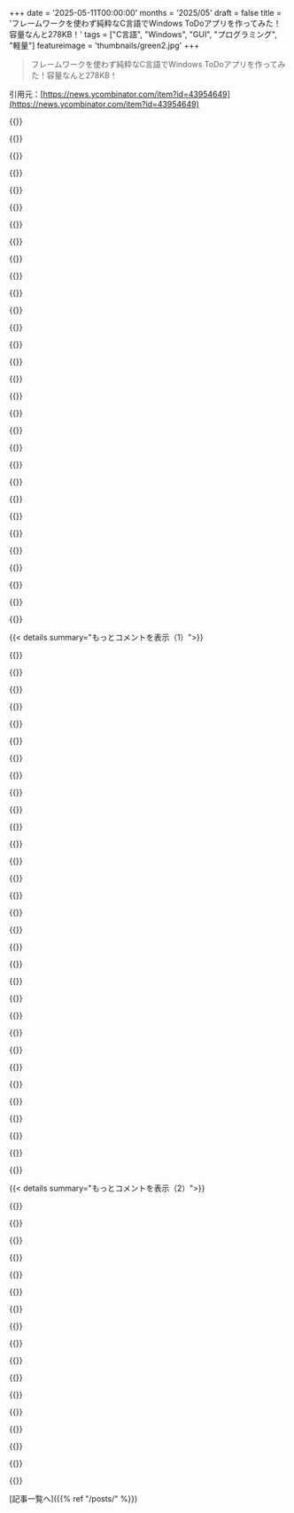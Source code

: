 +++
date = '2025-05-11T00:00:00'
months = '2025/05'
draft = false
title = 'フレームワークを使わず純粋なC言語でWindows ToDoアプリを作ってみた！容量なんと278KB！'
tags = ["C言語", "Windows", "GUI", "プログラミング", "軽量"]
featureimage = 'thumbnails/green2.jpg'
+++

> フレームワークを使わず純粋なC言語でWindows ToDoアプリを作ってみた！容量なんと278KB！

引用元：[https://news.ycombinator.com/item?id=43954649](https://news.ycombinator.com/item?id=43954649)




{{<matomeQuote body="Raymond Chenの話とか読むと、win32 GUIプログラミングって面白いんだよね。昔Petzoldの本でいっぱいGUIアプリ作ったのが楽しかった。strcpyとかsprintf使ってるみたいだけど、危ないから長さチェック付きの使った方がいいよ。Win32 APIにはC標準ライブラリの代わりがいっぱいあるから、サイズ減らしたいならZeroMemoryとかCopyMemoryとか使ってみたら？ 生Cは大変だけど最初学ぶには良いよ。WTLっていうC++のラッパーもあるから、GUIやりたいなら見てみて。" userName="masternight" createdAt="2025/05/11 22:27:27" color="#ff5733">}}




{{<matomeQuote body="少なくとも今どきは、strcpyじゃなくてstrncpy使わないと、みんな（AIとか）にずっと言われ続けることになるよ。zig使うとこういう落とし穴少ないんだけど、Cでも大丈夫。" userName="scripturial" createdAt="2025/05/11 22:35:49" color="">}}




{{<matomeQuote body="へー、で、もしstrncpy()使うなら、今度は僕が「strncpy()は間違った関数だよ」って講釈垂れることになるね。" userName="masternight" createdAt="2025/05/11 22:43:04" color="">}}




{{<matomeQuote body="strncpyは固定長の文字列フィールドがあるバイナリプロトコルで超完璧なんだ。パディングが必要なんだよね。読むときもstrnlenとかstrncpy使うんだよ。" userName="nly" createdAt="2025/05/11 23:05:54" color="">}}




{{<matomeQuote body="うん、それがstrncpy()の本来の使い方だよ。OPみたいな汎用プログラミングには向いてないね。バッファがいっぱいだとnull終端してくれないから問題になるし、余計なnullも書いちゃう。FreeBSDにはstrlcpy()、Windowsにはstrcpy_s()ってのがあるよ。OSのAPIはnull終端を期待してるから、読むときもnull終端前提で処理した方が安全でエラーも少ない。C++でstd::string使うとか、他の言語使えばいいんだよ。Cは文字列がひどいね。" userName="masternight" createdAt="2025/05/11 23:14:45" color="#ff5c5c">}}




{{<matomeQuote body="ZeroMemoryとかCopyMemoryが、既存のWindows C stdの関数の代わりに提供されてるのって、何のためにあるの？" userName="MortyWaves" createdAt="2025/05/11 23:55:52" color="">}}




{{<matomeQuote body="memset()とかCopyMemory()の代わりにZeroMemory()があるって話だけじゃなくて、fopen/fread/fcloseじゃなくてCreateFile/ReadFile/WriteFileとか使うべきって点にも同意だね。" userName="codebolt" createdAt="2025/05/12 06:37:29" color="">}}




{{<matomeQuote body="ほとんど同意だけど、win32 GUIプログラミング（この記事みたいの）は正直痛いよね。MFCでもちょっとマシになったくらい。BorlandのDelphiみたいなC++ライブラリの方が断然良かったな。CreateFileはファイルだけじゃなくて、他のものも開く最高のAPIなんだよね。懐かしいな。" userName="raverbashing" createdAt="2025/05/12 09:48:54" color="#785bff">}}




{{<matomeQuote body="stringって、最後の要素がNullのバイト配列だと思ってたんだけど？ どうやったらNull終端しないstringになるの？" userName="mrheosuper" createdAt="2025/05/12 06:19:10" color="">}}




{{<matomeQuote body="文字列がNULLで終わるかはプログラマ次第だよ。慣習だけど、最後のバイトを何にするかは自由。単なるバイトの配列なんだ。" userName="BenjiWiebe" createdAt="2025/05/12 13:13:54" color="">}}




{{<matomeQuote body="Cは書いてないけど、Pascalみたいな文字列ラッパーがなんで流行らないのかずっと気になってたんだ。先頭に長さ情報があって、互換性のためにNULL終端も付けるやつ。" userName="hkpack" createdAt="2025/05/12 11:20:08" color="">}}




{{<matomeQuote body="＞ Borlandの”Delphi like” C++ライブラリはすごい<br>ってあるけど、実際はDelphiのVCLそのものだったんだ。C++Builderに言語拡張があったのは、Delphiの機能と1:1で合わせるため。DelphiのユニットもC++で使えたし、Delphiのソースもコンパイルできたんだよ。" userName="int_19h" createdAt="2025/05/12 17:06:50" color="#ff33a1">}}




{{<matomeQuote body="WindowsはCに標準化したわけじゃないよ。最初はアセンブリやPascalで、後からC/C++。MicrosoftはCを他の言語と同等に見てて、UNIXみたいに特別扱いしてない。C標準ライブラリもOSじゃなくてコンパイラ付属だった。最近は変わってきてるけど、Windowsは他のOSと違って言語独立性を大事にしてるんだ。WinRTとか見るとわかるよ。" userName="mike_hearn" createdAt="2025/05/12 09:12:55" color="#45d325">}}




{{<matomeQuote body="そうそう、Object Windows Libraryから発展したんだよね。OWLも拡張があって、MFCよりずっと使いやすかった。過去形じゃなくて、今も製品は市場にあってリリースも頻繁だよ。昔ほどじゃないけどね。" userName="pjmlp" createdAt="2025/05/13 07:51:45" color="#ff5733">}}




{{<matomeQuote body="＞ fopen/fread/fcloseを使ってる<br>ToDoリストだよ、ネットワークサービスじゃない。無制限のstrcpyを使ってても何が問題？攻撃の余地はほぼないし、彼は自分のために書いたんだ。HNの細かい批判はやめようぜ。人の作品を素直に見てみようよ。コンピューターは何かをやるためのツールで、たまには見た目悪くてもいいんだ。ここでの批判は”lsをセキュリティのためにRustで”みたいなナンセンスと同じレベルだと思うね。" userName="donnachangstein" createdAt="2025/05/12 07:27:34" color="#45d325">}}




{{<matomeQuote body="memset()の代わりにZeroMemory()、memcpy()の代わりにCopyMemory()があるね。MSVCのintrinsicはrep stos/movs命令を使うはずで、これって関数呼び出しよりサイズが小さくなるんだ。" userName="userbinator" createdAt="2025/05/11 22:32:10" color="#ff33a1">}}




{{<matomeQuote body="Cでは全部バイト配列なんだ。uint32_tも4バイトの配列って言う人もいる。だから慣習が必要なんだよ。文字列は最後にNullがあるバイト配列と定義されてる。Nullがなくなったらもう文字列じゃない。" userName="mrheosuper" createdAt="2025/05/12 13:48:22" color="">}}




{{<matomeQuote body="Pascalは元々、文字列を扱う前に長さを指定する必要があったんだ。これってすごく良いアイデアだけど、当時は使うのが面倒だって思われてたんだよ。" userName="renewedrebecca" createdAt="2025/05/12 15:39:39" color="">}}




{{<matomeQuote body="無制限のstrcpyを使ってても何が問題？攻撃の余地はほぼないし、彼は自分のために書いたんだ。HNの嫌味な連中からの批判のためじゃない。← これを指摘したのは賢い気分になりたかったわけじゃないし、世界をRustで書き直せとかも思ってないよ。バッファオーバーランとかでデバッグに費やした時間はめちゃくちゃ多いんだ。最初からsaferなAPIがあれば、どれだけ時間を節約できたか。クールなプログラムだし、学ぶのは良いことだけど、不必要な問題は避けた方がいいと思うんだ。" userName="masternight" createdAt="2025/05/12 08:16:14" color="#785bff">}}




{{<matomeQuote body="Windows 1.xとか2.xってさ、C89標準より前に出てたんだよね。だからWINAPIの呼び出し規約がCじゃなくてPascalから受け継がれてるのもこれで説明つくわけ。C standard libraryは当時「ただの競合相手」だったってことだね。" userName="userbinator" createdAt="2025/05/12 00:52:25" color="#ff33a1">}}




{{<matomeQuote body="＞ freebsdにはstrlcpy()があるって？<br>strlcpy()はOpenBSDから来たやつで、後からFreeBSDとかSolarisに移植されたんだよ。" userName="donnachangstein" createdAt="2025/05/12 07:55:15" color="#ff33a1">}}




{{<matomeQuote body="OWLって、一部の標準コントロールを独自に描画するから、Win 3.11だとOWLアプリだけ浮いて見えた気がするな。MFCは叩かれがちだけど、結構不当な批判だと思うよ。だって根本的に違う種類のフレームワークなんだもん。MFCは底层APIを使いやすくするラッパーだけど、その核心は隠さない。一方でOWLやVCL（あとVB6とかWinFormsも）は、たとえネイティブウィジェットを使ってても、もっと高レベルで色々やってくれるラッパーなんだ。そういう視点で見ると、MFCへの適切な批判は「やりすぎ」ってことかな—例えばあのドキュメント/ビューの仕組みとか。フレームワーク全体の設計から浮いてる気がしてたんだよね。WTLは、MFCが目指したけど失敗したものを実現した感じ。" userName="int_19h" createdAt="2025/05/13 20:06:19" color="#38d3d3">}}




{{<matomeQuote body="標準でmemsetとかmemcpyはインラインコードに置き換えても良いことになってるんだ。パフォーマンス上げるために非標準の拡張機能を使う必要なんてないんだよ。" userName="kevin_thibedeau" createdAt="2025/05/12 04:20:01" color="#45d325">}}




{{<matomeQuote body="＞ win32 guiプログラミングに惹かれるものがある<br>マジで同意だわ。AlomWare Toolboxっていう超優秀なPCアプリを使ってて、これこそまさにWin32設計の極致って感じなんだ（https://www.alomware.com/images/tab-automation.png）。あんなに機能多いのに、たった3MBくらいしか容量ないのもそれが理由。これもフレームワーク一切なし、実行ファイル一つだけ。ソフトウェアが全部まだこうだったら良いのにって思うよ。" userName="BarryGuff" createdAt="2025/05/12 08:08:56" color="#785bff">}}




{{<matomeQuote body="公平に言うと、CreateFileとかってfopenよりずっと記述が冗長だよね。" userName="int_19h" createdAt="2025/05/12 16:57:04" color="">}}




{{<matomeQuote body="2バイトじゃ足りないね、普通は長さのためにsize_t分のバイトを使うことが多いかな。でも、utf-8っぽい感じで、長さの最初のバイトのあるビットパターンを見れば、長さ自体が何バイト使ってるかわかる、みたいなこともできるかもね。" userName="sirwhinesalot" createdAt="2025/05/12 14:30:44" color="#38d3d3">}}




{{<matomeQuote body="それは可能な規約の一つにすぎないし、特段良い規約ってわけでもないね。" userName="int_19h" createdAt="2025/05/12 16:56:10" color="">}}




{{<matomeQuote body="ほとんどのライブラリ（この場合はWin32含む）のAPIに渡すには、やっぱり0終端文字列が必要だよ。" userName="int_19h" createdAt="2025/05/12 16:45:49" color="#ff5733">}}




{{<matomeQuote body="＞ 世界全部をRustで書き直すっていう考えには全く賛同しないね。<br>良い心がけだよ。だってRustの人達って、「XをRustで書き直す」のがRustのほぼ全てだって指摘すると、めちゃくちゃ怒るからね。" userName="Suppafly" createdAt="2025/05/12 21:59:02" color="">}}




{{<matomeQuote body="俺もそれにはすげー時間かけたよ。正直、ネイティブコードでネイティブUI開発するの、懐かしいし、できなくなって寂しいんだよね。" userName="rcarmo" createdAt="2025/05/11 22:33:54" color="">}}




{{< details summary="もっとコメントを表示（1）">}}

{{<matomeQuote body="CreateWindow()でいちいちコントロール作るより、昔ながらの方法だと.rcファイルにダイアログリソース置いてたんだよ（Visual Studioには今もエディタある）。で、CreateWindow()じゃなくてCreateDialog()使う。これだと全部勝手に作ってくれるんだ。さらにアプリマニフェスト足せば、モダンなUIスタイルとか高DPI対応もできちゃうぜ。" userName="electroly" createdAt="2025/05/11 20:07:12" color="#38d3d3">}}




{{<matomeQuote body="その方法だと、コントロール間の自動タビングとか、いくつかのキーボードショートカットも勝手についてくるんだ。サイズ変更は手動でやる必要があるけどね、でもそれは簡単で、コードも数百バイトもあれば十分だよ。" userName="userbinator" createdAt="2025/05/11 22:09:13" color="#ff33a1">}}




{{<matomeQuote body="UNIX以外だとC標準ライブラリはOSじゃなくてコンパイラベンダーが提供してたんだ。だから昔はいろんな会社（Borland, Microsoftとか）のがあった。Windows 10以降はUniversal C Runtimeもあるけどね。" userName="pjmlp" createdAt="2025/05/12 06:46:55" color="#ff5c5c">}}




{{<matomeQuote body="Petzold見てみろって昔は言ってたもんだよ…" userName="belter" createdAt="2025/05/11 21:58:24" color="">}}




{{<matomeQuote body="でもこの記事のアプローチは、FFIがある言語なら移植しやすいんだ。リソースファイルとかDLLいらないし。リソースファイルって良いAPIじゃないしね。高レベル言語でCreateWindow呼ぶなら、リソースみたいなDSLをメタプログラミングで作るのもありかも。" userName="kazinator" createdAt="2025/05/12 01:31:30" color="#ff5733">}}




{{<matomeQuote body="”リソースDLL”なんていらないよ。コンパイルした.rcファイルはバイナリに直接リンクされるんだ。MinGW含むWin32 Cツールチェインなら何でもできる。APIも悪くないと思う。GPも言ってたけど、メリットたくさんあるよ。高DPI対応とかね。.rcファイルは”ダイアログユニット”使うから、CreateWindowのピクセルと違ってDPI独立なんだ。" userName="int_19h" createdAt="2025/05/12 17:12:30" color="#ff33a1">}}




{{<matomeQuote body="もし”バイナリ”が自分でビルドしたりリンクしたりしてない、既成の言語ランタイムだったらどう？　俺が考えてるのはそっちのケースなんだ。この記事みたいにCreateWindow直接呼ぶプログラムは、そういう状況にうまく合うんだよね。" userName="kazinator" createdAt="2025/05/13 05:14:27" color="#45d325">}}




{{<matomeQuote body="もしアプリが.rcからコンパイルした.resファイルをインクルードできる.exeにリンクする言語じゃない場合は？その言語は.exeランタイムは持ってるかもしれないけど、それにリンクできるわけじゃない。その場合でも.rcファイルを使いたいなら、そこからリソースDLLを作って動的にロードしたいと思うんじゃないかな。（ローカライズ可能な文字列のためにリソースDLLがある理由の一つなのはわかってるよ。それはGUIレイアウトリソースを静的にリンクできるプログラムでも意味がある使い方だね。）" userName="kazinator" createdAt="2025/05/13 20:09:22" color="">}}




{{<matomeQuote body="あ～、言いたいことわかったよ。でも記事の文脈（C言語Win32アプリ）では.rcファイルを避ける理由はないかな。<br>君が説明してるケースでも、リソースDLLを使わなくてもCreateDialogIndirectを使えばDLGITEMTEMPLATE構造体の配列からダイアログを作れるよ。コンパイル済みのダイアログも basically その配列のダンプだと思うんだ。" userName="int_19h" createdAt="2025/05/14 11:42:00" color="#ff5733">}}




{{<matomeQuote body="”Visual Studioにはそれを視覚的にやるダイアログエディタがまだある”<br>彼らはgccを使ってるよ。" userName="tonyedgecombe" createdAt="2025/05/12 07:11:17" color="">}}




{{<matomeQuote body="それは関係ないよ。.rcファイルを作るのにVisual Studioを使うことはできる。このテクニックはMinGWベースのプロジェクトでもすごくうまくいくんだ。重要なのはVisual Studioに.rcダイアログエディタがあるってこと。" userName="electroly" createdAt="2025/05/12 14:30:05" color="">}}




{{<matomeQuote body="VS以外にも視覚的なダイアログ編集を組み込んだWindows用の.rcエディタはいくつかあるよ。Pelles Cはまだ定期的にアップデートされてる例の一つだね。" userName="int_19h" createdAt="2025/05/12 17:45:52" color="">}}




{{<matomeQuote body="Pelles Cのヒントありがとう。ちょうど起動してみたんだけど、ちょっと clunky だね（Visual Studioもそうだけど）。でも.rcダイアログリソースを読み込んで編集できたよ。Visual Studioの古いダイアログエディタは最近はけっこう crashy だから、代替があるのは素晴らしいね。" userName="electroly" createdAt="2025/05/12 20:44:10" color="">}}




{{<matomeQuote body="俺も前に Linux でアセンブリで似たようなこと（2 KiB以下）やってたよ：https://gaultier.github.io/blog/x11_x64.html<br>純粋な C で動的にリンクすれば、Linux でも簡単に 20 KiB 以下に収まるよ。Windows はもっとシンプルだろうけど。<br>とにかく、この努力には敬礼！記事の最後に書いたリンクオプションを試してみるといいよ、サイズ小さくなるはず。" userName="broken_broken_" createdAt="2025/05/11 19:21:19" color="#ff5c5c">}}




{{<matomeQuote body="えっと、俺のちょっと拡張した TUI (ncurses) TODO プログラムは 15K だね。Linux。スタティックリンクじゃないけど。musl で ncurses をビルドするとこまではまだやってない。" userName="johnisgood" createdAt="2025/05/12 08:25:24" color="">}}




{{<matomeQuote body="”no frameworks”<br>なるほどね：スケーリングされた dpi でフォントがぼやける、Tab サポートがない、テキストフィールドで Ctrl-A でテキストを選んだり modern な frameworks が提供してた他の stuff ができなかったり、行を追加するとエラー、とかとか…<br>”modern”<br>どういう点が？" userName="eviks" createdAt="2025/05/11 19:54:36" color="">}}




{{<matomeQuote body="DPI設定の例だよ！<br>このコードはWindowsのバージョン見てDPI関係の関数を動的に呼び分けてるんだって。<br>XPとか古いのだと何も呼ばないみたい。<br>https://github.com/Dwedit/GameStretcher/blob/master/Stretche..." userName="Dwedit" createdAt="2025/05/11 20:12:47" color="#ff5c5c">}}




{{<matomeQuote body="DPIはアプリのマニフェストでも設定できるよ。<br>プログラムでやるよりこっちがおすすめらしい。<br>詳しくはこちら！<br>https://learn.microsoft.com/en-us/windows/win32/hidpi/settin..." userName="scq" createdAt="2025/05/11 22:35:14" color="#785bff">}}




{{<matomeQuote body="テーマとかGDIとか使うともうちょっと複雑になるよ。<br>前に自分で作ったDPI対応の例を貼っとくね！<br>https://github.com/tringi/win32-dpi<br>WindowsのDPIサポートはXP以降色々変わったけど、<br>アプリ開発者がやらかしたのを直すためって感じかな。<br>ちゃんとやればXPでも250%DPIで綺麗に表示できるよ！<br>https://x.com/TheBobPony/status/1733196004881482191/photo/1" userName="Tringi" createdAt="2025/05/11 23:55:02" color="#785bff">}}




{{<matomeQuote body="あー、user32:みたいなWindows API関数って、<br>「純粋なC」とは違うフレームワークなんじゃないの？" userName="sargstuff" createdAt="2025/05/11 21:18:32" color="">}}




{{<matomeQuote body="コロンはC++じゃないよ。<br>それは特定のDLL（user32とか）に入ってるWindows API関数を指すときの書き方。<br>古いWindowsには無い関数だから、<br>DLLを動的に読み込んで関数のアドレス取ってきて呼び出してるんだ。<br>だからどのDLLにあるか知る必要があるんだよ。" userName="ghewgill" createdAt="2025/05/11 22:26:28" color="#ff5c5c">}}




{{<matomeQuote body="ぶっちゃけ、Windows自体が<br>オブジェクト指向なUIフレームワークって言えなくもないよね。" userName="jchw" createdAt="2025/05/11 21:39:33" color="">}}




{{<matomeQuote body="OSなしで起動できる組み込みプログラムなら近いかもだけど、<br>それも結局BIOSとかドライバーに依存するよね。<br>今のハードウェアで現実的に『純粋なC』プログラムって<br>ほぼ無理じゃないかなー。<br>知識も労力もヤバすぎる。<br>仮想環境でも結局ABIインターフェースあるから、<br>ソースコードレベルで完全に純粋ってのは難しいと思うな。" userName="sargstuff" createdAt="2025/05/12 03:30:50" color="">}}




{{<matomeQuote body="『現代的』っていうのは、<br>必要以上にデカいのに機能不足って意味でしょ？<br>（キミが言う足りない機能の多くは、<br>特にコントロール間のタブ移動とか、<br>ちょー簡単に追加できるけどね。）" userName="userbinator" createdAt="2025/05/11 20:09:13" color="">}}




{{<matomeQuote body="フォントスケーリングはSetThreadDpiAwarenessContext(-4)で<br>直る（有効になる）と思うよ。<br>-4に相当する定数がなんて名前かは知らんけど。" userName="card_zero" createdAt="2025/05/11 20:14:07" color="">}}




{{<matomeQuote body="6502プログラマーだった俺の中の何かが、278KBが軽量だって言われて死んでるよ。" userName="AaronAPU" createdAt="2025/05/11 18:21:10" color="">}}




{{<matomeQuote body="ビルド再現しようとしたら、gitの設定とかで最初うまくいかなかったんだ。でもMinGW使って試したら、最初から102KBになったよ。記事の278KBよりだいぶ小さいね。作者さん、どんな環境や設定でやったか教えてほしいな。GCCのオプション（-Os, -Oz, -flto, -s）で試したら、もっと小さく47KBにもできたよ。EXEサイズだけなら、まだまだ小さくできる余地あると思う。" userName="abbeyj" createdAt="2025/05/11 21:03:49" color="#45d325">}}




{{<matomeQuote body="＞ 作者さんが別のツールチェーンとか設定使ってるのかな？<br>デバッグシンボル付けてコンパイルしてるのかなって思ったんだけど。素のC言語でどれだけ変わるか分からないけど、まず最初に思いついたのはそれ。" userName="jedimastert" createdAt="2025/05/11 21:43:16" color="">}}




{{<matomeQuote body="どこかタイプミスだと思う。リポジトリとかリリースだと27KBって書いてあるよ（278じゃない）。" userName="tecleandor" createdAt="2025/05/12 08:44:37" color="#ff5733">}}




{{<matomeQuote body="昨日投稿した時点のv0.1リリースは278KBだったんだよ。でも9時間前の最新リリースv0.3では、-Osと-sオプション付けて、さらにUPXで圧縮して27KBになってるんだ。" userName="debugnik" createdAt="2025/05/12 09:26:34" color="#785bff">}}

{{</details>}}




{{< details summary="もっとコメントを表示（2）">}}

{{<matomeQuote body="俺もmingw使ったのに、違う結果になったんだよね。たぶんバージョンが違うか、MinGWのディストリビューションが違うか、32ビットか64ビットかの問題か、リンクしてるCRTが違うのかも。作者さんの詳細がないと、よく分からないな。" userName="abbeyj" createdAt="2025/05/11 23:30:43" color="">}}




{{<matomeQuote body="多くはプラットフォームとか実行ファイルフォーマットによるものだよ。スタックトレースの情報とか、動的リンクのインフラとか、例外処理のテーブル（C言語でも例外がC関数を通過する場合に必要）とか、そういうのがないと、もっとずっと軽量にできるんだ。" userName="jcelerier" createdAt="2025/05/11 19:16:38" color="">}}




{{<matomeQuote body="no dynamic linking infrastructureみたいなのはWindowsならタダで付いてくるし、例外処理テーブルも純粋なCなら必須じゃないよ。SEHだってそんなに必要ないし。" userName="userbinator" createdAt="2025/05/11 20:05:16" color="">}}




{{<matomeQuote body="デモシーンの大会に「64kb TODOアプリ」部門とか作ってもらうよう請願してみる？" userName="nottorp" createdAt="2025/05/11 18:26:47" color="">}}




{{<matomeQuote body="正直、意外とデカいなってびっくりしたよ。もっと小さいか、半分くらいアイコンに取られてるかと思った。昔、こういうの書いてた時はもっと小さかった気がするんだ。MinGwのせいかな？" userName="jackjeff" createdAt="2025/05/11 19:53:57" color="">}}




{{<matomeQuote body="これ聞くと、急にassemblyでのwin32プログラミングが流行った頃を思い出すね。たぶん、sharewareダウンロードがどんどんデカくなったこと（MFCの暗黒時代だったね）への反動だったんだろうな。昔のPalm Pilot 68kプログラミングと合わせると、あれが非レトロコンピューティングのasmの最後の盛り上がりだった気がするよ。" userName="mhd" createdAt="2025/05/11 19:34:09" color="">}}




{{<matomeQuote body="へへ:) ああ、書くのがもっと簡単なやつ作ったよ。しかも小さいんだ、15kBのquickrun.exe :)<br>C言語で、純粋なWin32 APIだよ。バイナリを小さくするハックは何もしてない、Mingw32コンパイラだよ。これはエイリアスでアプリをすぐ起動できるGUIアプリさ。" userName="Borg3" createdAt="2025/05/11 19:01:48" color="">}}




{{<matomeQuote body="今夜は自分で書いたエミュレータのデバッグに時間使ってるんだ。Z80プロセッサと64kのRAMで動くシステムをエミュレートしてるやつ。<br>時々さ、立ち止まって色々どう変わったか見るよ。でもサイズの変更に対して、俺たちはたくさんの進歩をしてきたってことだと思うんだ。" userName="stevekemp" createdAt="2025/05/11 19:52:26" color="#ff5733">}}




{{<matomeQuote body="90年代初頭にNethackが900kb以上の実行ファイルになるのを見て、雷に打たれたような衝撃を受けたのを覚えてるよ。" userName="kazinator" createdAt="2025/05/13 05:18:54" color="">}}




{{<matomeQuote body="なぜかMSVCじゃなくてGCCでビルドされてるし、最適化も有効になってないみたいだね（速度とかサイズのための）。" userName="webprofusion" createdAt="2025/05/12 02:03:54" color="#ff5c5c">}}




{{<matomeQuote body="ABIの問題もあるし、8bitとかから64bitアーキテクチャになったんだ。ポインタ1つが8倍も長くなってる。文句言うんじゃなくて、ただ感心しようぜ。これはアートだよ。" userName="p0w3n3d" createdAt="2025/05/11 20:18:17" color="#ff5c5c">}}




{{<matomeQuote body="それ、5 1/4インチのフロッピーディスクにギリギリ入るくらいじゃん！" userName="tonyarkles" createdAt="2025/05/11 19:51:14" color="">}}




{{<matomeQuote body="Win10/Win11の”新しい”電卓開いてみろよ。まるで別のOSを読み込んでるみたいだぞ…マジで無駄。" userName="fx1994" createdAt="2025/05/12 07:44:31" color="#38d3d3">}}




{{<matomeQuote body="多分JIT-ingしてるのかな？ネイティブにコンパイルされてたら起動は一瞬なはず。どうやってコンパイルしてるのか全然わかんない。" userName="alternatex" createdAt="2025/05/12 16:01:30" color="">}}




{{<matomeQuote body="やあみんな、このアプリは試してみたり、ちょっと楽しむために作っただけなんだ、ハハ。でもコメントにある通り、こういうのはC++とか他の言語でもっと賢くやれただろうね、アハハ。" userName="toxi360" createdAt="2025/05/11 19:23:27" color="#38d3d3">}}




{{<matomeQuote body="これって、俺が30年前に初めてWindowsプログラムを作るときにexactlyどうやって学んだかと全く同じやり方だよ。ただ、C++コンパイラを使ったけどね。なんでかわからないけど、C++コンパイラでCスタイルのコードを書くのが、Windows APIのドキュメントの使い方だったと思うんだ。Microsoftは単にC++がCの改良されたスーパーセットだから、Cスタイルのコードでも使うべきだっていう考え方に行ったんだと思うよ。" userName="tomtomtom777" createdAt="2025/05/11 19:59:32" color="#ff5733">}}

{{</details>}}



[記事一覧へ]({{% ref "/posts/" %}})
